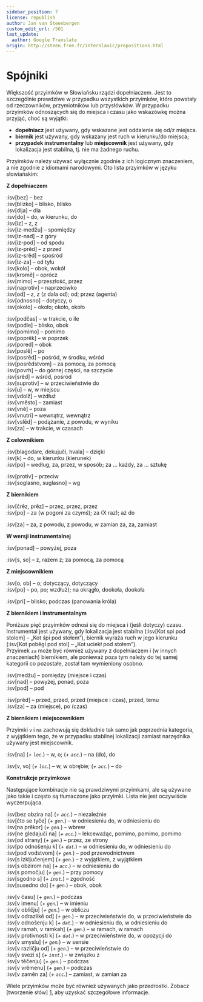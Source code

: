 ```yaml
---
sidebar_position: 7
license: republish
author: Jan van Steenbergen
custom_edit_url: /501
last_update:
  author: Google Translate
origin: http://steen.free.fr/interslavic/prepositions.html
---
```


# Spójniki

Większość przyimków w Słowiańsku rządzi dopełniaczem. Jest to szczególnie prawdziwe w przypadku wszystkich przyimków, które powstały od rzeczowników, przymiotników lub przysłówków. W przypadku przyimków odnoszących się do miejsca i czasu jako wskazówkę można przyjąć, choć są wyjątki:

- **dopełniacz** jest używany, gdy wskazane jest oddalenie się od/z miejsca.
- **biernik** jest używany, gdy wskazany jest ruch w kierunku/do miejsca;
- **przypadek instrumentalny** lub **miejscownik** jest używany, gdy lokalizacja jest stabilna, tj. nie ma żadnego ruchu.

Przyimków należy używać wyłącznie zgodnie z ich logicznym znaczeniem, a nie zgodnie z idiomami narodowymi. Oto lista przyimków w języku słowiańskim:

**Z dopełniaczem**

:isv[bez] – bez\
:isv[blizko] – blisko, blisko\
:isv[dlja] – dla\
:isv[do] – do, w kierunku, do\
:isv[iz] – z, z\
:isv[iz-medžu] – spomiędzy\
:isv[iz-nad] – z góry\
:isv[iz-pod] – od spodu\
:isv[iz-prěd] – z przed\
:isv[iz-srěd] – spośród\
:isv[iz-za] – od tyłu\
:isv[kolo] – obok, wokół\
:isv[kromě] – oprócz\
:isv[mimo] – przeszłość, przez\
:isv[naprotiv] – naprzeciwko\
:isv[od] – z, z (z dala od); od; przez (agenta)\
:isv[odnosno] – dotyczy, o\
:isv[okolo] – około; około, około

:isv[podčas] – w trakcie, o ile\
:isv[podle] – blisko, obok\
:isv[pomimo] – pomimo\
:isv[poprěk] – w poprzek\
:isv[pored] – obok\
:isv[poslě] – po\
:isv[posrěd] – pośród, w środku, wśród\
:isv[posrědstvom] – za pomocą, za pomocą\
:isv[povrh] – do górnej części, na szczycie\
:isv[srěd] – wśród, pośród\
:isv[suprotiv] – w przeciwieństwie do\
:isv[u] – w, w miejscu\
:isv[vdolž] – wzdłuż\
:isv[vměsto] – zamiast\
:isv[vně] – poza\
:isv[vnutri] – wewnątrz, wewnątrz\
:isv[vslěd] – podążanie, z powodu, w wyniku\
:isv[za] – w trakcie, w czasach

**Z celownikiem**

:isv[blagodare, dekujuči, hvala] – dzięki\
:isv[k] – do, w kierunku (kierunek)\
:isv[po] – według, za, przez, w sposób; za ... każdy, za ... sztukę

:isv[protiv] – przeciw\
:isv[soglasno, suglasno] – wg

**Z biernikiem**

:isv[črěz, prěz] – przez, przez, przez\
:isv[po] – za (w pogoni za czymś); za (X raz); aż do

:isv[za] – za, z powodu, z powodu, w zamian za, za, zamiast

**W wersji instrumentalnej**

:isv[ponad] – powyżej, poza

:isv[s, so] – z, razem z; za pomocą, za pomocą

**Z miejscownikiem**

:isv[o, ob] – o; dotyczący, dotyczący\
:isv[po] – po, po; wzdłuż); na okrągło, dookoła, dookoła

:isv[pri] – blisko; podczas (panowania króla)

**Z biernikiem i instrumentalnym**

Poniższe pięć przyimków odnosi się do miejsca i (jeśli dotyczy) czasu. Instrumental jest używany, gdy lokalizacja jest stabilna (:isv[Kot spi pod stolom] – „Kot śpi pod stołem”), biernik wyraża ruch w jego kierunku (:isv[Kot poběgl pod stol] – „Kot uciekł pod stołem”).\
Przyimek `za` może być również używany z dopełniaczem i (w innych znaczeniach) biernikiem, ale ponieważ poza tym należy do tej samej kategorii co pozostałe, został tam wymieniony osobno.

:isv[medžu] – pomiędzy (miejsce i czas)\
:isv[nad] – powyżej, ponad, poza\
:isv[pod] – pod

:isv[prěd] – przed, przed, przed (miejsce i czas), przed, temu\
:isv[za] – za (miejsce), po (czas)

**Z biernikiem i miejscownikiem**

Przyimki `v` i `na` zachowują się dokładnie tak samo jak poprzednia kategoria, z wyjątkiem tego, że w przypadku stabilnej lokalizacji zamiast narzędnika używany jest miejscownik.

:isv[na] (_+ `loc`._) – w, o; (_+ `acc`._) – na (do), do

:isv[v, vo] (_+ `loc`._) – w, w obrębie; (_+ `acc`._) – do

**Konstrukcje przyimkowe**

Następujące kombinacje nie są prawdziwymi przyimkami, ale są używane jako takie i często są tłumaczone jako przyimki. Lista nie jest oczywiście wyczerpująca.

:isv[bez obzira na] (_+ `acc`._) – niezależnie\
:isv[čto se tyče] (_+ `gen`._) – w odniesieniu do, w odniesieniu do\
:isv[na prěkor] (_+ `gen`._) – wbrew\
:isv[ne gledajuči na] (_+ `acc`._) – lekceważąc, pomimo, pomimo, pomimo\
:isv[od strany] (_+ `gen`._) – przez, ze strony\
:isv[po odnošenju k] (_+ `dat`._) – w odniesieniu do, w odniesieniu do\
:isv[pod vodstvom] (_+ `gen`._) – pod przewodnictwem\
:isv[s izključenjem] (_+ `gen`._) – z wyjątkiem, z wyjątkiem\
:isv[s obzirom na] (_+ `acc`._) – w odniesieniu do\
:isv[s pomočju] (_+ `gen`._) – przy pomocy\
:isv[sgodno s] (_+ `inst`._) – zgodność\
:isv[susedno do] (_+ `gen`._) – obok, obok

:isv[v času] (_+ `gen`._) – podczas\
:isv[v imenu] (_+ `gen`._) – w imieniu\
:isv[v obličju] (_+ `gen`._) – w obliczu\
:isv[v odrazlikě od] (_+ `gen`._) – w przeciwieństwie do, w przeciwieństwie do\
:isv[v odnošenju k] (_+ `dat`._) – w odniesieniu do, w odniesieniu do\
:isv[v ramah, v ramkah] (_+ `gen`._) – w ramach, w ramach\
:isv[v protivnosti k] (_+ `dat`._) – w przeciwieństwie do, w opozycji do\
:isv[v smyslu] (_+ `gen`._) – w sensie\
:isv[v različju od] (_+ `gen`._) – w przeciwieństwie do\
:isv[v svezi s] (_+ `inst`._) – w związku z\
:isv[v těčenju] (_+ `gen`._) – podczas\
:isv[v vrěmenu] (_+ `gen`._) – podczas\
:isv[v zaměn za] (_+ `acc`._) – zamiast, w zamian za

Wiele przyimków może być również używanych jako przedrostki. Zobacz [tworzenie słów] [1], aby uzyskać szczegółowe informacje.

[1]: ../vocabulary/word-formation.md#prefixes

